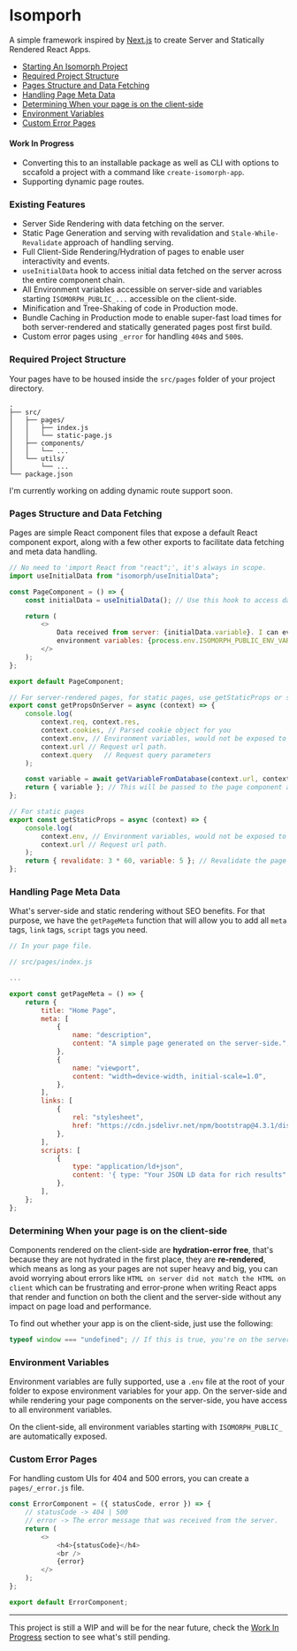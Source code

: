 # Isomporh

A simple framework inspired by [Next.js](https://nextjs.org/) to create Server and Statically Rendered React Apps.

- [Starting An Isomorph Project](#work-in-progress)
- [Required Project Structure](#required-project-structure)
- [Pages Structure and Data Fetching](#pages-structure-and-data-fetching)
- [Handling Page Meta Data](#handling-page-meta-data)
- [Determining When your page is on the client-side](#determining-when-your-page-is-on-the-client-side)
- [Environment Variables](#environment-variables)
- [Custom Error Pages](#custom-error-pages)

#### Work In Progress

- Converting this to an installable package as well as CLI with options to sccafold a project with a command like `create-isomorph-app`.
- Supporting dynamic page routes.

### Existing Features

- Server Side Rendering with data fetching on the server.
- Static Page Generation and serving with revalidation and `Stale-While-Revalidate` approach of handling serving.
- Full Client-Side Rendering/Hydration of pages to enable user interactivity and events.
- `useInitialData` hook to access initial data fetched on the server across the entire component chain.
- All Environment variables accessible on server-side and variables starting `ISOMORPH_PUBLIC_...` accessible on the client-side.
- Minification and Tree-Shaking of code in Production mode.
- Bundle Caching in Production mode to enable super-fast load times for both server-rendered and statically generated pages post first build.
- Custom error pages using `_error` for handling `404`s and `500`s.

### Required Project Structure

Your pages have to be housed inside the `src/pages` folder of your project directory.

```
.
├── src/
│   ├── pages/
│   │   ├── index.js
│   │   └── static-page.js
│   ├── components/
│   │   └── ...
│   └── utils/
│       └── ...
└── package.json
```

I'm currently working on adding dynamic route support soon.

### Pages Structure and Data Fetching

Pages are simple React component files that expose a default React component export, along with a few other exports to facilitate data fetching and meta data handling.

```javascript
// No need to 'import React from "react";', it's always in scope.
import useInitialData from "isomorph/useInitialData";

const PageComponent = () => {
	const initialData = useInitialData(); // Use this hook to access data fetched for the page in getPropsOnServer/getStaticProps.

	return (
		<>
			Data received from server: {initialData.variable}. I can even have
			environment variables: {process.env.ISOMORPH_PUBLIC_ENV_VAR}.
		</>
	);
};

export default PageComponent;

// For server-rendered pages, for static pages, use getStaticProps or skip both of these data fetcher functions.
export const getPropsOnServer = async (context) => {
	console.log(
        context.req, context.res,
        context.cookies, // Parsed cookie object for you
        context.env, // Environment variables, would not be exposed to the client.
        context.url // Request url path.
        context.query   // Request query parameters
    );

    const variable = await getVariableFromDatabase(context.url, context.cookies);
    return { variable }; // This will be passed to the page component and can be accessed using the `useInitialData` hook.
};

// For static pages
export const getStaticProps = async (context) => {
    console.log(
        context.env, // Environment variables, would not be exposed to the client.
        context.url // Request url path.
    );
    return { revalidate: 3 * 60, variable: 5 }; // Revalidate the page after 3 minutes, pass the rest of the payload as initial data.
};
```

### Handling Page Meta Data

What's server-side and static rendering without SEO benefits. For that purpose, we have the `getPageMeta` function that will allow you to add all `meta` tags, `link` tags, `script` tags you need.

```javascript
// In your page file.

// src/pages/index.js

...

export const getPageMeta = () => {
	return {
		title: "Home Page",
		meta: [
			{
				name: "description",
				content: "A simple page generated on the server-side.",
			},
			{
				name: "viewport",
				content: "width=device-width, initial-scale=1.0",
			},
		],
		links: [
			{
				rel: "stylesheet",
				href: "https://cdn.jsdelivr.net/npm/bootstrap@4.3.1/dist/css/bootstrap.min.css",
			},
		],
		scripts: [
			{
				type: "application/ld+json",
				content: '{ type: "Your JSON LD data for rich results" }',
			},
		],
	};
};
```

### Determining When your page is on the client-side

Components rendered on the client-side are **hydration-error free**, that's because they are not hydrated in the first place, they are **re-rendered**, which means as long as your pages are not super heavy and big, you can avoid worrying about errors like `HTML on server did not match the HTML on client` which can be frustrating and error-prone when writing React apps that render and function on both the client and the server-side without any impact on page load and performance.

To find out whether your app is on the client-side, just use the following:

```javascript
typeof window === "undefined"; // If this is true, you're on the server-side.
```

### Environment Variables

Environment variables are fully supported, use a `.env` file at the root of your folder to expose environment variables for your app. On the server-side and while rendering your page components on the server-side, you have access to all environment variables.

On the client-side, all environment variables starting with `ISOMORPH_PUBLIC_` are automatically exposed.

### Custom Error Pages

For handling custom UIs for 404 and 500 errors, you can create a `pages/_error.js` file.

```javascript
const ErrorComponent = ({ statusCode, error }) => {
	// statusCode -> 404 | 500
	// error -> The error message that was received from the server.
	return (
		<>
			<h4>{statusCode}</h4>
			<br />
			{error}
		</>
	);
};

export default ErrorComponent;
```

---

This project is still a WIP and will be for the near future, check the [Work In Progress](#work-in-progress) section to see what's still pending.
